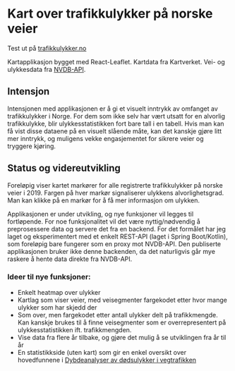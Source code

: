 # Kart over trafikkulykker på norske veier

Test ut på [trafikkulykker.no](https://www.trafikkulykker.no)

Kartapplikasjon bygget med React-Leaflet. Kartdata fra Kartverket. Vei- og ulykkesdata fra [NVDB-API](https://api.vegdata.no/).

## Intensjon
Intensjonen med applikasjonen er å gi et visuelt inntrykk av omfanget av trafikkulykker i Norge. For dem som ikke selv har vært utsatt for en alvorlig trafikkulykke, blir ulykkesstatistikken fort bare tall i en tabell. Hvis man kan få vist disse dataene på en visuelt slående måte, kan det kanskje gjøre litt mer inntrykk, og muligens vekke engasjementet for sikrere veier og tryggere kjøring.

## Status og videreutvikling
Foreløpig viser kartet markører for alle registrerte trafikkulykker på norske veier i 2019. Fargen på hver markør signaliserer ulykkens alvorlighetsgrad. Man kan klikke på en markør for å få mer informasjon om ulykken.

Applikasjonen er under utvikling, og nye funksjoner vil legges til fortløpende. For noe funksjonalitet vil det være nyttig/nødvendig å preprosessere data og servere det fra en backend. For det formålet har jeg laget og eksperimentert med et enkelt REST-API (laget i Spring Boot/Kotlin), som foreløpig bare fungerer som en proxy mot NVDB-API. Den publiserte applikasjonen bruker ikke denne backenden, da det naturligvis går mye raskere å hente data direkte fra NVDB-API.

### Ideer til nye funksjoner:

 - Enkelt heatmap over ulykker
 - Kartlag som viser veier, med veisegmenter fargekodet etter hvor mange ulykker som har skjedd der
 - Som over, men fargekodet etter antall ulykker delt på trafikkmengde. Kan kanskje brukes til å finne veisegmenter som er overrepresentert på ulykkesstatistikken ift. trafikkmengden.
  - Vise data fra flere år tilbake, og gjøre det mulig å se utviklingen fra år til år
  - En statistikkside (uten kart) som gir en enkel oversikt over hovedfunnene i [Dybdeanalyser av dødsulykker i vegtrafikken](https://www.vegvesen.no/fag/fokusomrader/trafikksikkerhet/ulykkesdata/analyse+av+dodsulykker+uag)
 


